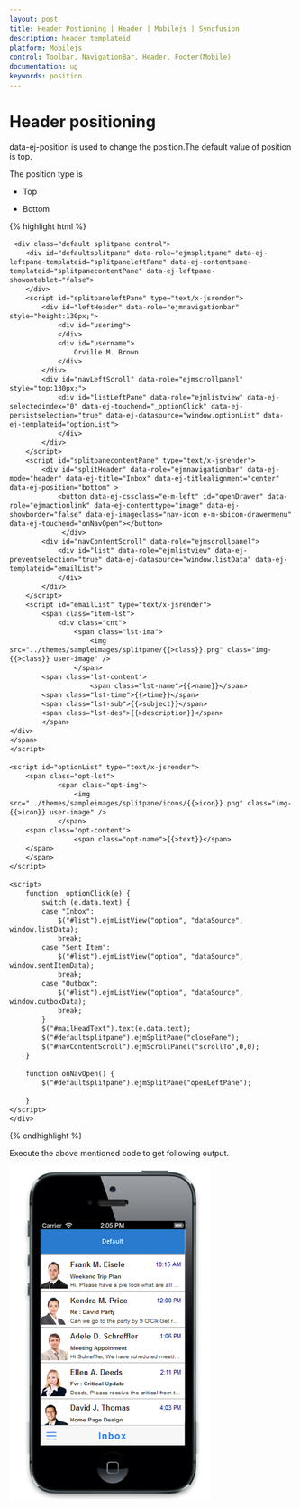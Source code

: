 ```yaml
---
layout: post
title: Header Postioning | Header | Mobilejs | Syncfusion
description: header templateid
platform: Mobilejs
control: Toolbar, NavigationBar, Header, Footer(Mobile)
documentation: ug
keywords: position
---
```


# Header positioning

data-ej-position is used to change the position.The default value of position is top.

The position type is

* Top

* Bottom

{% highlight html %}
 	
	 <div class="default splitpane control">
        <div id="defaultsplitpane" data-role="ejmsplitpane" data-ej-leftpane-templateid="splitpaneleftPane" data-ej-contentpane-templateid="splitpanecontentPane" data-ej-leftpane-showontablet="false">
        </div>
        <script id="splitpaneleftPane" type="text/x-jsrender">
            <div id="leftHeader" data-role="ejmnavigationbar" style="height:130px;">
                <div id="userimg">
                </div>
                <div id="username">
                    Orville M. Brown
                </div>
            </div>
            <div id="navLeftScroll" data-role="ejmscrollpanel" style="top:130px;">
                <div id="listLeftPane" data-role="ejmlistview" data-ej-selectedindex="0" data-ej-touchend="_optionClick" data-ej-persistselection="true" data-ej-datasource="window.optionList" data-ej-templateid="optionList">
                </div>
            </div>
        </script>
        <script id="splitpanecontentPane" type="text/x-jsrender">
            <div id="splitHeader" data-role="ejmnavigationbar" data-ej-mode="header" data-ej-title="Inbox" data-ej-titlealignment="center" data-ej-position="bottom" >
                <button data-ej-cssclass="e-m-left" id="openDrawer" data-role="ejmactionlink" data-ej-contenttype="image" data-ej-showborder="false" data-ej-imageclass="nav-icon e-m-sbicon-drawermenu" data-ej-touchend="onNavOpen"></button>
                 </div>
            <div id="navContentScroll" data-role="ejmscrollpanel">
                <div id="list" data-role="ejmlistview" data-ej-preventselection="true" data-ej-datasource="window.listData" data-ej-templateid="emailList">
                </div>
            </div>
        </script>
        <script id="emailList" type="text/x-jsrender">
            <span class="item-lst">
                <div class="cnt">
                    <span class="lst-ima">
                        <img src="../themes/sampleimages/splitpane/{{>class}}.png" class="img-{{>class}} user-image" />
                    </span>
            <span class='lst-content'>
                        <span class="lst-name">{{>name}}</span>
            <span class="lst-time">{{>time}}</span>
            <span class="lst-sub">{{>subject}}</span>
            <span class="lst-des">{{>description}}</span>
            </span>
    </div>
    </span>
    </script>

    <script id="optionList" type="text/x-jsrender">
        <span class="opt-lst">
                <span class="opt-img">
                    <img src="../themes/sampleimages/splitpane/icons/{{>icon}}.png" class="img-{{>icon}} user-image" />
                </span>
        <span class='opt-content'>
                    <span class="opt-name">{{>text}}</span>
        </span>
        </span>
    </script>

    <script>
        function _optionClick(e) {
            switch (e.data.text) {
            case "Inbox":
                $("#list").ejmListView("option", "dataSource", window.listData);
                break;
            case "Sent Item":
                $("#list").ejmListView("option", "dataSource", window.sentItemData);
                break;
            case "Outbox":
                $("#list").ejmListView("option", "dataSource", window.outboxData);
                break;
            }
            $("#mailHeadText").text(e.data.text);
            $("#defaultsplitpane").ejmSplitPane("closePane");
            $("#navContentScroll").ejmScrollPanel("scrollTo",0,0);
        }

        function onNavOpen() {
            $("#defaultsplitpane").ejmSplitPane("openLeftPane");

        }
    </script>
    </div>

{% endhighlight %}

Execute the above mentioned code to get following output.

![](Header-Positioning-images/header-positioning-img1.png)